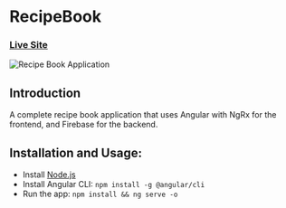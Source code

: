 # RecipeBook

### [Live Site](https://angular-project-5dbc1.web.app/)

![Recipe Book Application](https://i.ibb.co/19mPrpG/Screenshot-from-2023-02-05-16-08-14.png)

## Introduction
A complete recipe book application that uses Angular with NgRx for the frontend, and Firebase for the backend.

## Installation and Usage:
- Install [Node.js](https://nodejs.org/en/download/)
- Install Angular CLI: `npm install -g @angular/cli`
- Run the app: `npm install && ng serve -o`
